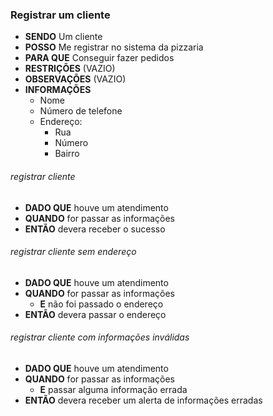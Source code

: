 ### Registrar um cliente

- **SENDO** Um cliente
- **POSSO** Me registrar no sistema da pizzaria
- **PARA QUE** Conseguir fazer pedidos
- **RESTRIÇÕES** (VAZIO)
- **OBSERVAÇÕES** (VAZIO)
- **INFORMAÇÕES**
  - Nome
  - Número de telefone
  - Endereço:
    - Rua
    - Número
    - Bairro

###### *registrar cliente*
  - **DADO QUE** houve um atendimento
  - **QUANDO** for passar as informações
  - **ENTÃO** devera receber o sucesso

###### *registrar cliente sem endereço*
  - **DADO QUE** houve um atendimento
  - **QUANDO** for passar as informações
    - **E** não foi passado o endereço
  - **ENTÃO** devera passar o endereço

###### *registrar cliente com informações inválidas*
  - **DADO QUE** houve um atendimento
  - **QUANDO** for passar as informações
    - **E** passar alguma informação errada
  - **ENTÃO** devera receber um alerta de informações erradas